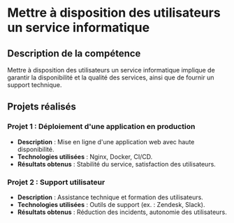 # Mettre à disposition des utilisateurs un service informatique

## Description de la compétence
Mettre à disposition des utilisateurs un service informatique implique de garantir la disponibilité et la qualité des services, ainsi que de fournir un support technique.

## Projets réalisés

### Projet 1 : Déploiement d'une application en production
- **Description** : Mise en ligne d'une application web avec haute disponibilité.
- **Technologies utilisées** : Nginx, Docker, CI/CD.
- **Résultats obtenus** : Stabilité du service, satisfaction des utilisateurs.

### Projet 2 : Support utilisateur
- **Description** : Assistance technique et formation des utilisateurs.
- **Technologies utilisées** : Outils de support (ex. : Zendesk, Slack).
- **Résultats obtenus** : Réduction des incidents, autonomie des utilisateurs.
